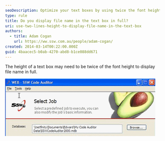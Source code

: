 ```yaml
---
seoDescription: Optimize your text boxes by using twice the font height to display file names in their entirety.
type: rule
title: Do you display file name in the text box in full?
uri: use-two-lines-height-to-display-file-name-in-the-text-box
authors:
  - title: Adam Cogan
    url: https://ww.ssw.com.au/people/adam-cogan/
created: 2014-03-14T00:22:00.000Z
guid: 4baacec5-b0ab-4270-abd8-b1ce088dd671
---
```


The height of a text box may need to be twice of the font height to display file name in full.

<!--endintro-->

![Figure: Text box displaying full file name](textboxheight.png)
